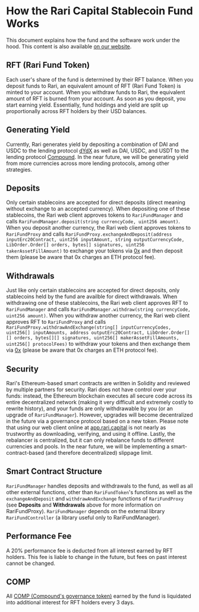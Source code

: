 # How the Rari Capital Stablecoin Fund Works

This document explains how the fund and the software work under the hood. This content is also available [on our website](https://rari.capital/current.html).

## RFT (Rari Fund Token)

Each user's share of the fund is determined by their RFT balance. When you deposit funds to Rari, an equivalent amount of RFT (Rari Fund Token) is minted to your account. When you withdraw funds to Rari, the equivalent amount of RFT is burned from your account. As soon as you deposit, you start earning yield. Essentially, fund holdings and yield are split up proportionally across RFT holders by their USD balances.

## Generating Yield

Currently, Rari generates yield by depositing a combination of DAI and USDC to the lending protocol [dYdX](https://dydx.exchange/) as well as DAI, USDC, and USDT to the lending protocol [Compound](https://compound.finance/). In the near future, we will be generating yield from more currencies across more lending protocols, among other strategies.

## Deposits

Only certain stablecoins are accepted for direct deposits (direct meaning without exchange to an accepted currency). When depositing one of these stablecoins, the Rari web client approves tokens to `RariFundManager` and calls `RariFundManager.deposit(string currencyCode, uint256 amount)`. When you deposit another currency, the Rari web client approves tokens to `RariFundProxy` and calls `RariFundProxy.exchangeAndDeposit(address inputErc20Contract, uint256 inputAmount, string outputCurrencyCode, LibOrder.Order[] orders, bytes[] signatures, uint256 takerAssetFillAmount)` to exchange your tokens via [0x](https://0x.org/) and then deposit them (please be aware that 0x charges an ETH protocol fee).

## Withdrawals

Just like only certain stablecoins are accepted for direct deposits, only stablecoins held by the fund are availble for direct withdrawals. When withdrawing one of these stablecoins, the Rari web client approves RFT to `RariFundManager` and calls `RariFundManager.withdraw(string currencyCode, uint256 amount)`. When you withdraw another currency, the Rari web client approves RFT to `RariFundProxy` and calls `RariFundProxy.withdrawAndExchange(string[] inputCurrencyCodes, uint256[] inputAmounts, address outputErc20Contract, LibOrder.Order[][] orders, bytes[][] signatures, uint256[] makerAssetFillAmounts, uint256[] protocolFees)` to withdraw your tokens and then exchange them via [0x](https://0x.org/) (please be aware that 0x charges an ETH protocol fee).

## Security

Rari's Ethereum-based smart contracts are written in Solidity and reviewed by multiple partners for security. Rari does not have control over your funds: instead, the Ethereum blockchain executes all secure code across its entire decentralized network (making it very difficult and extremely costly to rewrite history), and your funds are only withdrawable by you (or an upgrade of `RariFundManager`). However, upgrades will become decentralized in the future via a governance protocol based on a new token. Please note that using our web client online at [app.rari.capital](https://app.rari.capital) is not nearly as trustworthy as downloading, verifying, and using it offline. Lastly, the rebalancer is centralized, but it can only rebalance funds to different currencies and pools. In the near future, we will be implementing a smart-contract-based (and therefore decentralized) slippage limit.

## Smart Contract Structure

`RariFundManager` handles deposits and withdrawals to the fund, as well as all other external functions, other than `RariFundToken`'s functions as well as the `exchangeAndDeposit` and `withdrawAndExchange` functions of `RariFundProxy` (see **Deposits** and **Withdrawals** above for more information on RariFundProxy). `RariFundManager` depends on the external library `RariFundController` (a library useful only to RariFundManager).

## Performance Fee

A 20% performance fee is deducted from all interest earned by RFT holders. This fee is liable to change in the future, but fees on past interest cannot be changed.

## COMP

All [COMP (Compound's governance token)](https://compound.finance/governance/comp) earned by the fund is liquidated into additional interest for RFT holders every 3 days.
